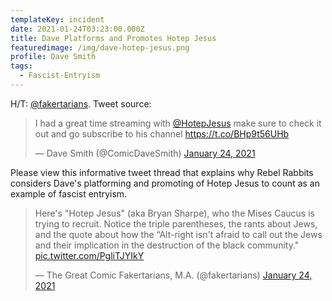 ```yaml
---
templateKey: incident
date: 2021-01-24T03:23:00.000Z
title: Dave Platforms and Promotes Hotep Jesus
featuredimage: /img/dave-hotep-jesus.png
profile: Dave Smith
tags:
  - Fascist-Entryism
---
```

H/T: [@fakertarians](https://twitter.com/fakertarians). Tweet source:

<blockquote class="twitter-tweet"><p lang="en" dir="ltr">I had a great time streaming with <a href="https://twitter.com/HotepJesus?ref_src=twsrc%5Etfw">@HotepJesus</a> make sure to check it out and go subscribe to his channel <a href="https://t.co/BHp9t56UHb">https://t.co/BHp9t56UHb</a></p>&mdash; Dave Smith (@ComicDaveSmith) <a href="https://twitter.com/ComicDaveSmith/status/1353181654613954562?ref_src=twsrc%5Etfw">January 24, 2021</a></blockquote>

Please view this informative tweet thread that explains why Rebel Rabbits considers Dave's platforming and promoting of Hotep Jesus to count as an example of fascist entryism.

<blockquote class="twitter-tweet"><p lang="en" dir="ltr">Here&#39;s &quot;Hotep Jesus&quot; (aka Bryan Sharpe), who the Mises Caucus is trying to recruit. Notice the triple parentheses, the rants about Jews, and the quote about how the “Alt-right isn&#39;t afraid to call out the Jews and their implication in the destruction of the black community.&quot; <a href="https://t.co/PgliTJYIkY">pic.twitter.com/PgliTJYIkY</a></p>&mdash; The Great Comic Fakertarians, M.A. (@fakertarians) <a href="https://twitter.com/fakertarians/status/1353353953254252544?ref_src=twsrc%5Etfw">January 24, 2021</a></blockquote>